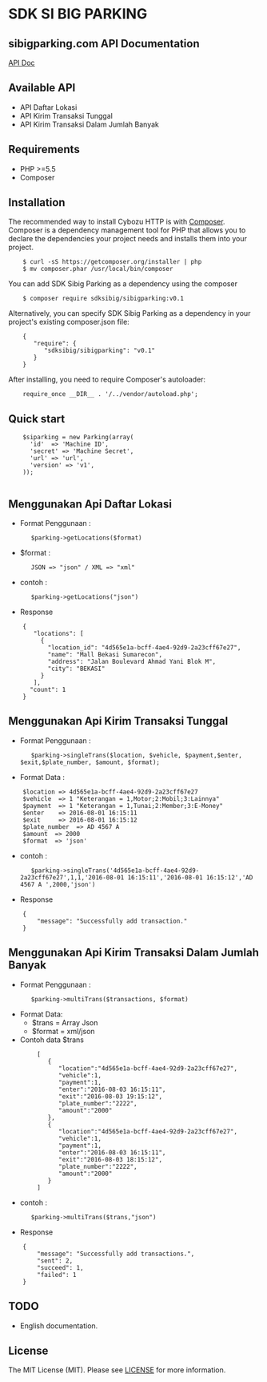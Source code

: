 SDK SI BIG PARKING
=======================

sibigparking.com API Documentation
------------

[API Doc](https://doc.sibigparking.com/)

Available API
------------

- API Daftar Lokasi
- API Kirim Transaksi Tunggal
- API Kirim Transaksi Dalam Jumlah Banyak

Requirements
------------

- PHP >=5.5
- Composer

Installation
------------

The recommended way to install Cybozu HTTP is with [Composer](https://getcomposer.org/).
Composer is a dependency management tool for PHP that allows you to declare the dependencies your project needs and installs them into your project.

```{.bash}
    $ curl -sS https://getcomposer.org/installer | php
    $ mv composer.phar /usr/local/bin/composer
```

You can add SDK Sibig Parking as a dependency using the composer

```{.bash}
    $ composer require sdksibig/sibigparking:v0.1
```

Alternatively, you can specify SDK Sibig Parking as a dependency in your project's existing composer.json file:

```{.json}
    {
       "require": {
          "sdksibig/sibigparking": "v0.1"
       }
    }
```

After installing, you need to require Composer's autoloader:

```{.php}
    require_once __DIR__ . '/../vendor/autoload.php'; 
```

Quick start
------------

```{.php}
    $siparking = new Parking(array(
      'id'  => 'Machine ID',
      'secret' => 'Machine Secret',
      'url' => 'url',
      'version' => 'v1',
    ));
    
```

Menggunakan Api Daftar Lokasi
------------
- Format Penggunaan :
    ```
       $parking->getLocations($format)
    ```
- $format :
    ```
       JSON => "json" / XML => "xml"
    ```
- contoh : 
    ```
       $parking->getLocations("json")
    ```
- Response
```{.json}
    {
       "locations": [
         {
           "location_id": "4d565e1a-bcff-4ae4-92d9-2a23cff67e27",
           "name": "Mall Bekasi Sumarecon",
           "address": "Jalan Boulevard Ahmad Yani Blok M",
           "city": "BEKASI" 
         }
       ],
      "count": 1
    }
```

Menggunakan Api Kirim Transaksi Tunggal
------------
- Format Penggunaan :
    ```
       $parking->singleTrans($location, $vehicle, $payment,$enter, $exit,$plate_number, $amount, $format);
    ```
- Format Data :
```{.bash}
    $location => 4d565e1a-bcff-4ae4-92d9-2a23cff67e27
    $vehicle  => 1 "Keterangan = 1,Motor;2:Mobil;3:Lainnya"
    $payment  => 1 "Keterangan = 1,Tunai;2:Member;3:E-Money"
    $enter    => 2016-08-01 16:15:11
    $exit     => 2016-08-01 16:15:12
    $plate_number  => AD 4567 A 
    $amount  => 2000
    $format  => 'json'
```

- contoh : 
    ```
       $parking->singleTrans('4d565e1a-bcff-4ae4-92d9-2a23cff67e27',1,1,'2016-08-01 16:15:11','2016-08-01 16:15:12','AD 4567 A ',2000,'json')
    ```
- Response
```{.json}
    {
        "message": "Successfully add transaction."
    }
```

Menggunakan Api Kirim Transaksi Dalam Jumlah Banyak
------------
- Format Penggunaan :
    ```
       $parking->multiTrans($transactions, $format)
    ```
- Format Data:
    - $trans = Array Json
    - $format = xml/json
- Contoh data $trans
```{.json}
        [  
           {  
              "location":"4d565e1a-bcff-4ae4-92d9-2a23cff67e27",
              "vehicle":1,
              "payment":1,
              "enter":"2016-08-03 16:15:11",
              "exit":"2016-08-03 19:15:12",
              "plate_number":"2222",
              "amount":"2000"
           },
           {  
              "location":"4d565e1a-bcff-4ae4-92d9-2a23cff67e27",
              "vehicle":1,
              "payment":1,
              "enter":"2016-08-03 16:15:11",
              "exit":"2016-08-03 18:15:12",
              "plate_number":"2222",
              "amount":"2000"
           }
        ]
```
- contoh : 
    ```
       $parking->multiTrans($trans,"json")
    ```
- Response
```{.json}
    {
        "message": "Successfully add transactions.",
        "sent": 2,
        "succeed": 1,
        "failed": 1
    }
```

TODO
------------

- English documentation.

License
------------

The MIT License (MIT). Please see [LICENSE](LICENSE) for more information.